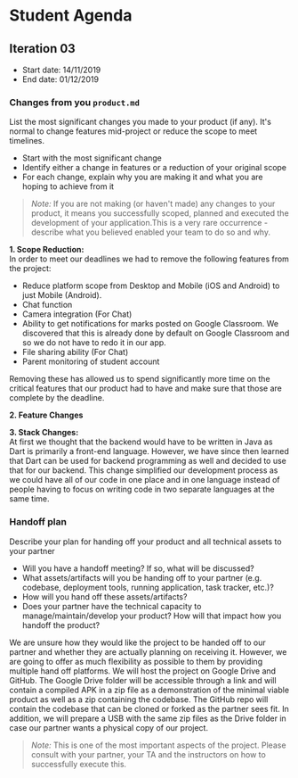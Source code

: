 # Student Agenda

## Iteration 03

 * Start date: 14/11/2019
 * End date:   01/12/2019

### Changes from you `product.md`

List the most significant changes you made to your product (if any). It's normal to change features mid-project or reduce the scope to meet timelines. 

 * Start with the most significant change
 * Identify either a change in features or a reduction of your original scope
 * For each change, explain why you are making it and what you are hoping to achieve from it

 > *Note:* If you are not making (or haven't made) any changes to your product, it means you successfully scoped, planned and executed the development of your application.This is a very rare occurrence - describe what you believed enabled your team to do so and why. 

__1. Scope Reduction:__<br/>
In order to meet our deadlines we had to remove the following features from the project:
* Reduce platform scope from Desktop and Mobile (iOS and Android) to just Mobile (Android).
* Chat function
* Camera integration (For Chat)
* Ability to get notifications for marks posted on Google Classroom. We discovered that this is already done by default on Google Classroom and so we do not have to redo it in our app.
* File sharing ability (For Chat)
* Parent monitoring of student account

Removing these has allowed us to spend significantly more time on the critical features that our product had to have and make sure that those are complete by the deadline.<br/>

__2. Feature Changes__
<br/>

__3. Stack Changes:__<br/>
At first we thought that the backend would have to be written in Java as Dart is primarily a front-end language. However, we have since then learned that Dart can be used for backend programming as well and decided to use that for our backend. This change simplified our development process as we could have all of our code in one place and in one language instead of people having to focus on writing code in two separate languages at the same time.<br/>



### Handoff plan

Describe your plan for handing off your product and all technical assets to your partner

 * Will you have a handoff meeting? If so, what will be discussed?
 * What assets/artifacts will you be handing off to your partner (e.g. codebase, deployment tools, running application, task tracker, etc.)? 
 * How will you hand off these assets/artifacts?
 * Does your partner have the technical capacity to manage/maintain/develop your product? How will that impact how you handoff the product?  
 
We are unsure how they would like the project to be handed off to our partner and whether they are actually planning on receiving it. However, we are going to offer as much flexibility as possible to them by providing multiple hand off platforms. We will host the project on Google Drive and GitHub. The Google Drive folder will be accessible through a link and will contain a compiled APK in a zip file as a demonstration of the minimal viable product as well as a zip containing the codebase. The GitHub repo will contain the codebase that can be cloned or forked as the partner sees fit. In addition, we will prepare a USB with the same zip files as the Drive folder in case our partner wants a physical copy of our project.


> *Note:* This is one of the most important aspects of the project. Please consult with your partner, your TA and the instructors on how to successfully execute this. 
